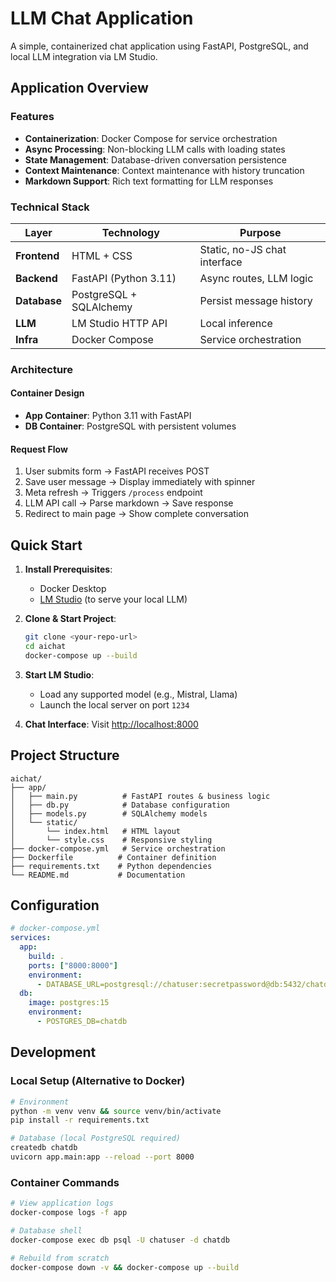 # LLM Chat Application

A simple, containerized chat application using FastAPI, PostgreSQL, and local LLM integration via LM Studio.

## Application Overview

### Features

- **Containerization**: Docker Compose for service orchestration
- **Async Processing**: Non-blocking LLM calls with loading states
- **State Management**: Database-driven conversation persistence
- **Context Maintenance**: Context maintenance with history truncation
- **Markdown Support**: Rich text formatting for LLM responses

### Technical Stack


| Layer         | Technology                 | Purpose                        |
|---------------|----------------------------|--------------------------------|
| **Frontend**  | HTML + CSS                 | Static, no-JS chat interface   |
| **Backend**   | FastAPI (Python 3.11)      | Async routes, LLM logic        |
| **Database**  | PostgreSQL + SQLAlchemy    | Persist message history        |
| **LLM**       | LM Studio HTTP API         | Local inference                |
| **Infra**     | Docker Compose             | Service orchestration          |

### Architecture

#### Container Design
- **App Container**: Python 3.11 with FastAPI
- **DB Container**: PostgreSQL with persistent volumes

#### Request Flow
1. User submits form → FastAPI receives POST
2. Save user message → Display immediately with spinner
3. Meta refresh → Triggers `/process` endpoint  
4. LLM API call → Parse markdown → Save response
5. Redirect to main page → Show complete conversation

## Quick Start

1. **Install Prerequisites**:
   - Docker Desktop
   - [LM Studio](https://lmstudio.ai) (to serve your local LLM)

2. **Clone & Start Project**:
   ```bash
   git clone <your-repo-url>
   cd aichat
   docker-compose up --build
   ```

3. **Start LM Studio**:
   - Load any supported model (e.g., Mistral, Llama)
   - Launch the local server on port `1234`

4. **Chat Interface**: Visit [http://localhost:8000](http://localhost:8000)

## Project Structure

```
aichat/
├── app/
│   ├── main.py          # FastAPI routes & business logic
│   ├── db.py            # Database configuration
│   ├── models.py        # SQLAlchemy models
│   └── static/
│       └── index.html   # HTML layout
│       └── style.css    # Responsive styling
├── docker-compose.yml   # Service orchestration
├── Dockerfile          # Container definition
├── requirements.txt    # Python dependencies
└── README.md           # Documentation
```

## Configuration

```yaml
# docker-compose.yml
services:
  app:
    build: .
    ports: ["8000:8000"]
    environment:
      - DATABASE_URL=postgresql://chatuser:secretpassword@db:5432/chatdb
  db:
    image: postgres:15
    environment:
      - POSTGRES_DB=chatdb
```

## Development

### Local Setup (Alternative to Docker)
```bash
# Environment
python -m venv venv && source venv/bin/activate
pip install -r requirements.txt

# Database (local PostgreSQL required)
createdb chatdb
uvicorn app.main:app --reload --port 8000
```

### Container Commands
```bash
# View application logs
docker-compose logs -f app

# Database shell
docker-compose exec db psql -U chatuser -d chatdb

# Rebuild from scratch
docker-compose down -v && docker-compose up --build
``` 